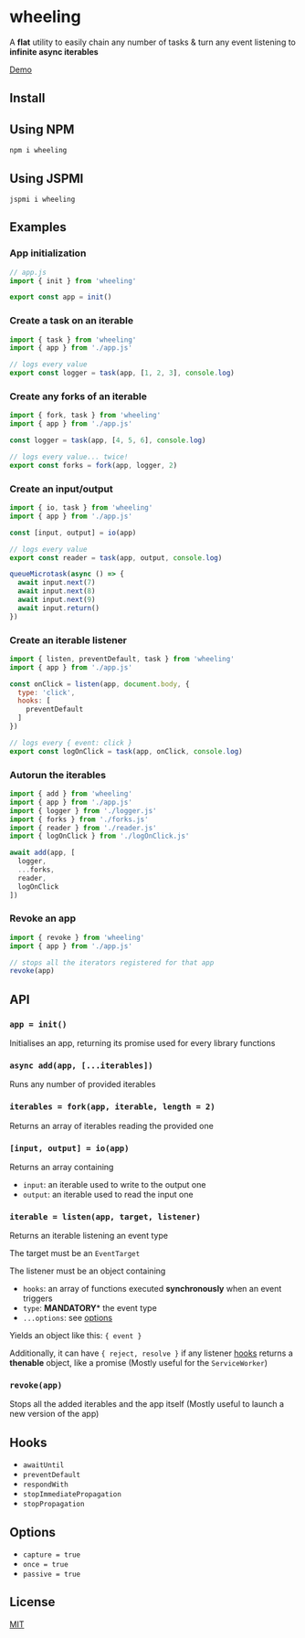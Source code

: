 # wheeling

A **flat** utility to easily chain any number of tasks & turn any event listening to **infinite async iterables**

[Demo](https://codesandbox.io/embed/wheeling-demo-bysvo?expanddevtools=1&fontsize=14&hidenavigation=1&module=%2Fassets%2Fjs%2Fmain.js&moduleview=1&theme=dark)


## <a name="install">Install</a>

## <a name="install-using-npm">Using NPM</a>

`npm i wheeling`

## <a name="install-using-jspmi">Using JSPMI</a>

`jspmi i wheeling`


## <a name="examples">Examples</a>

### <a name="examples--app-initilization">App initialization</a>

```js
// app.js
import { init } from 'wheeling'

export const app = init()
```


### <a name="examples--create-a-task-on-an-iterable">Create a task on an iterable</a>

```js
import { task } from 'wheeling'
import { app } from './app.js'

// logs every value
export const logger = task(app, [1, 2, 3], console.log)
```


### <a name="examples--create-any-forks-of-an-iterable">Create any forks of an iterable</a>

```js
import { fork, task } from 'wheeling'
import { app } from './app.js'

const logger = task(app, [4, 5, 6], console.log)

// logs every value... twice!
export const forks = fork(app, logger, 2)
```


### <a name="examples--create-an-input-output">Create an input/output</a>

```js
import { io, task } from 'wheeling'
import { app } from './app.js'

const [input, output] = io(app)

// logs every value
export const reader = task(app, output, console.log)

queueMicrotask(async () => {
  await input.next(7)
  await input.next(8)
  await input.next(9)
  await input.return()
})
```


### <a name="examples--create-an-iterable-listener">Create an iterable listener</a>

```js
import { listen, preventDefault, task } from 'wheeling'
import { app } from './app.js'

const onClick = listen(app, document.body, {
  type: 'click',
  hooks: [
    preventDefault
  ]
})

// logs every { event: click }
export const logOnClick = task(app, onClick, console.log)
```


### <a name="examples--autorun-the-iterables">Autorun the iterables</a>

```js
import { add } from 'wheeling'
import { app } from './app.js'
import { logger } from './logger.js'
import { forks } from './forks.js'
import { reader } from './reader.js'
import { logOnClick } from './logOnClick.js'

await add(app, [
  logger,
  ...forks,
  reader,
  logOnClick
])
```


### <a name="examples--revoke-an-app">Revoke an app</a>

```js
import { revoke } from 'wheeling'
import { app } from './app.js'

// stops all the iterators registered for that app
revoke(app)
```


## <a name="api">API</a>

### <a name="api-init">`app = init()`</a>

Initialises an app, returning its promise used for every library functions 


### <a name="api-add">`async add(app, [...iterables])`</a>

Runs any number of provided iterables


### <a name="api-fork">`iterables = fork(app, iterable, length = 2)`</a>

Returns an array of iterables reading the provided one


### <a name="api-io">`[input, output] = io(app)`</a>

Returns an array containing
  * `input`: an iterable used to write to the output one
  * `output`: an iterable used to read the input one


### <a name="api-listen">`iterable = listen(app, target, listener)`</a>

Returns an iterable listening an event type

The target must be an `EventTarget`

The listener must be an object containing
  * `hooks`: an array of functions executed **synchronously** when an event triggers
  * `type`: **MANDATORY*** the event type
  * `...options`: see [options](#options)

Yields an object like this: `{ event }`

Additionally, it can have `{ reject, resolve }` if any listener [hooks](#hooks) returns a **thenable** object, like a promise
(Mostly useful for the `ServiceWorker`)


### <a name="api-revoke">`revoke(app)`</a>

Stops all the added iterables and the app itself
(Mostly useful to launch a new version of the app)


## <a name="hooks">Hooks</a>

* <a name=#hooks-awaitUntil>`awaitUntil`</a>
* <a name=#hooks-preventDefault>`preventDefault`</a>
* <a name=#hooks-respondWith>`respondWith`</a>
* <a name=#hooks-stopImmediatePropagation>`stopImmediatePropagation`</a>
* <a name=#hooks-stopPropagation>`stopPropagation`</a>

## <a name="options">Options</a>

* <a name=#options-capture>`capture = true`</a>
* <a name=#options-once>`once = true`</a>
* <a name=#options-passive>`passive = true`</a>


## <a name="license">License</a>

[MIT](https://github.com/Lcfvs/wheeling/blob/master/license.md)
